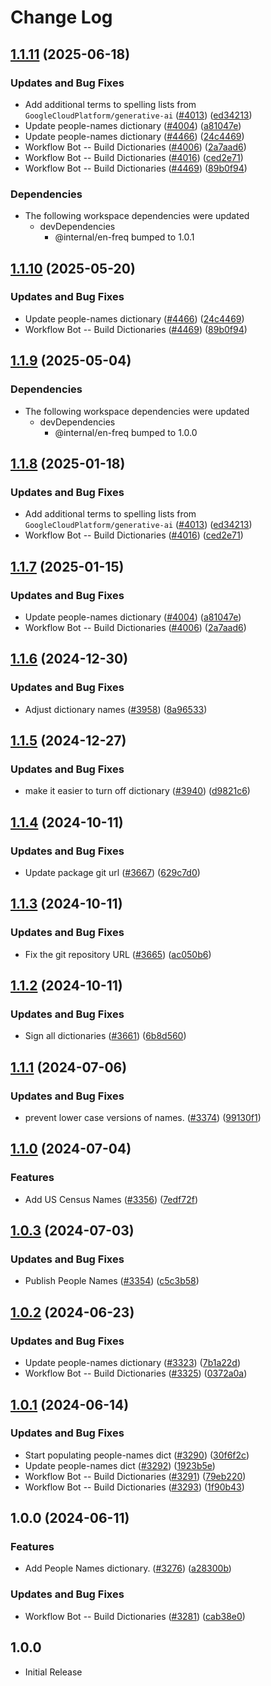# Change Log

## [1.1.11](https://github.com/JoshuaKGoldberg/cspell-dicts/compare/@cspell/dict-people-names@1.1.10...@cspell/dict-people-names@1.1.11) (2025-06-18)


### Updates and Bug Fixes

* Add additional terms to spelling lists from `GoogleCloudPlatform/generative-ai` ([#4013](https://github.com/JoshuaKGoldberg/cspell-dicts/issues/4013)) ([ed34213](https://github.com/JoshuaKGoldberg/cspell-dicts/commit/ed342139c37a50c7fd35ea6b15e54947076686c7))
* Update people-names dictionary ([#4004](https://github.com/JoshuaKGoldberg/cspell-dicts/issues/4004)) ([a81047e](https://github.com/JoshuaKGoldberg/cspell-dicts/commit/a81047e7d73f16d981227cca331a0de811088162))
* Update people-names dictionary ([#4466](https://github.com/JoshuaKGoldberg/cspell-dicts/issues/4466)) ([24c4469](https://github.com/JoshuaKGoldberg/cspell-dicts/commit/24c446930c8d238c1e98f373fd5e8d69896520ab))
* Workflow Bot -- Build Dictionaries ([#4006](https://github.com/JoshuaKGoldberg/cspell-dicts/issues/4006)) ([2a7aad6](https://github.com/JoshuaKGoldberg/cspell-dicts/commit/2a7aad6d22c8540674fa6bb56f0caff43ad1888f))
* Workflow Bot -- Build Dictionaries ([#4016](https://github.com/JoshuaKGoldberg/cspell-dicts/issues/4016)) ([ced2e71](https://github.com/JoshuaKGoldberg/cspell-dicts/commit/ced2e7193013a4011555a690171431d4cab6734f))
* Workflow Bot -- Build Dictionaries ([#4469](https://github.com/JoshuaKGoldberg/cspell-dicts/issues/4469)) ([89b0f94](https://github.com/JoshuaKGoldberg/cspell-dicts/commit/89b0f9471aff20ceaa44279cc586b7b1c038af97))


### Dependencies

* The following workspace dependencies were updated
  * devDependencies
    * @internal/en-freq bumped to 1.0.1

## [1.1.10](https://github.com/streetsidesoftware/cspell-dicts/compare/@cspell/dict-people-names@1.1.9...@cspell/dict-people-names@1.1.10) (2025-05-20)


### Updates and Bug Fixes

* Update people-names dictionary ([#4466](https://github.com/streetsidesoftware/cspell-dicts/issues/4466)) ([24c4469](https://github.com/streetsidesoftware/cspell-dicts/commit/24c446930c8d238c1e98f373fd5e8d69896520ab))
* Workflow Bot -- Build Dictionaries ([#4469](https://github.com/streetsidesoftware/cspell-dicts/issues/4469)) ([89b0f94](https://github.com/streetsidesoftware/cspell-dicts/commit/89b0f9471aff20ceaa44279cc586b7b1c038af97))

## [1.1.9](https://github.com/streetsidesoftware/cspell-dicts/compare/@cspell/dict-people-names@1.1.8...@cspell/dict-people-names@1.1.9) (2025-05-04)


### Dependencies

* The following workspace dependencies were updated
  * devDependencies
    * @internal/en-freq bumped to 1.0.0

## [1.1.8](https://github.com/streetsidesoftware/cspell-dicts/compare/@cspell/dict-people-names@1.1.7...@cspell/dict-people-names@1.1.8) (2025-01-18)


### Updates and Bug Fixes

* Add additional terms to spelling lists from `GoogleCloudPlatform/generative-ai` ([#4013](https://github.com/streetsidesoftware/cspell-dicts/issues/4013)) ([ed34213](https://github.com/streetsidesoftware/cspell-dicts/commit/ed342139c37a50c7fd35ea6b15e54947076686c7))
* Workflow Bot -- Build Dictionaries ([#4016](https://github.com/streetsidesoftware/cspell-dicts/issues/4016)) ([ced2e71](https://github.com/streetsidesoftware/cspell-dicts/commit/ced2e7193013a4011555a690171431d4cab6734f))

## [1.1.7](https://github.com/streetsidesoftware/cspell-dicts/compare/@cspell/dict-people-names@1.1.6...@cspell/dict-people-names@1.1.7) (2025-01-15)


### Updates and Bug Fixes

* Update people-names dictionary ([#4004](https://github.com/streetsidesoftware/cspell-dicts/issues/4004)) ([a81047e](https://github.com/streetsidesoftware/cspell-dicts/commit/a81047e7d73f16d981227cca331a0de811088162))
* Workflow Bot -- Build Dictionaries ([#4006](https://github.com/streetsidesoftware/cspell-dicts/issues/4006)) ([2a7aad6](https://github.com/streetsidesoftware/cspell-dicts/commit/2a7aad6d22c8540674fa6bb56f0caff43ad1888f))

## [1.1.6](https://github.com/streetsidesoftware/cspell-dicts/compare/@cspell/dict-people-names@1.1.5...@cspell/dict-people-names@1.1.6) (2024-12-30)


### Updates and Bug Fixes

* Adjust dictionary names ([#3958](https://github.com/streetsidesoftware/cspell-dicts/issues/3958)) ([8a96533](https://github.com/streetsidesoftware/cspell-dicts/commit/8a96533bec21280103740868b81559437c413501))

## [1.1.5](https://github.com/streetsidesoftware/cspell-dicts/compare/@cspell/dict-people-names@1.1.4...@cspell/dict-people-names@1.1.5) (2024-12-27)


### Updates and Bug Fixes

* make it easier to turn off dictionary ([#3940](https://github.com/streetsidesoftware/cspell-dicts/issues/3940)) ([d9821c6](https://github.com/streetsidesoftware/cspell-dicts/commit/d9821c66026e122d5718487a8de3c3ff687bf72d))

## [1.1.4](https://github.com/streetsidesoftware/cspell-dicts/compare/@cspell/dict-people-names@1.1.3...@cspell/dict-people-names@1.1.4) (2024-10-11)


### Updates and Bug Fixes

* Update package git url ([#3667](https://github.com/streetsidesoftware/cspell-dicts/issues/3667)) ([629c7d0](https://github.com/streetsidesoftware/cspell-dicts/commit/629c7d0a5e1bacad1d3874b1f8372edc3494ef97))

## [1.1.3](https://github.com/streetsidesoftware/cspell-dicts/compare/@cspell/dict-people-names@1.1.2...@cspell/dict-people-names@1.1.3) (2024-10-11)


### Updates and Bug Fixes

* Fix the git repository URL ([#3665](https://github.com/streetsidesoftware/cspell-dicts/issues/3665)) ([ac050b6](https://github.com/streetsidesoftware/cspell-dicts/commit/ac050b697d57820109995e92fac5ccc32ced1723))

## [1.1.2](https://github.com/streetsidesoftware/cspell-dicts/compare/@cspell/dict-people-names@1.1.1...@cspell/dict-people-names@1.1.2) (2024-10-11)


### Updates and Bug Fixes

* Sign all dictionaries ([#3661](https://github.com/streetsidesoftware/cspell-dicts/issues/3661)) ([6b8d560](https://github.com/streetsidesoftware/cspell-dicts/commit/6b8d560cf51a593458ce42bca415859f872cfc97))

## [1.1.1](https://github.com/streetsidesoftware/cspell-dicts/compare/@cspell/dict-people-names@1.1.0...@cspell/dict-people-names@1.1.1) (2024-07-06)


### Updates and Bug Fixes

* prevent lower case versions of names. ([#3374](https://github.com/streetsidesoftware/cspell-dicts/issues/3374)) ([99130f1](https://github.com/streetsidesoftware/cspell-dicts/commit/99130f1fec10222d03018d72cb4c63a95f28291f))

## [1.1.0](https://github.com/streetsidesoftware/cspell-dicts/compare/@cspell/dict-people-names@1.0.3...@cspell/dict-people-names@1.1.0) (2024-07-04)


### Features

* Add US Census Names ([#3356](https://github.com/streetsidesoftware/cspell-dicts/issues/3356)) ([7edf72f](https://github.com/streetsidesoftware/cspell-dicts/commit/7edf72fec32584c633d00aac985ebc572fb5a4d0))

## [1.0.3](https://github.com/streetsidesoftware/cspell-dicts/compare/@cspell/dict-people-names@1.0.2...@cspell/dict-people-names@1.0.3) (2024-07-03)


### Updates and Bug Fixes

* Publish People Names ([#3354](https://github.com/streetsidesoftware/cspell-dicts/issues/3354)) ([c5c3b58](https://github.com/streetsidesoftware/cspell-dicts/commit/c5c3b58741cc1f7d94072cd13fa6a7c44af8a925))

## [1.0.2](https://github.com/streetsidesoftware/cspell-dicts/compare/@cspell/dict-people-names@1.0.1...@cspell/dict-people-names@1.0.2) (2024-06-23)


### Updates and Bug Fixes

* Update people-names dictionary ([#3323](https://github.com/streetsidesoftware/cspell-dicts/issues/3323)) ([7b1a22d](https://github.com/streetsidesoftware/cspell-dicts/commit/7b1a22db8a5de997a7424aec4593d128916c04a0))
* Workflow Bot -- Build Dictionaries ([#3325](https://github.com/streetsidesoftware/cspell-dicts/issues/3325)) ([0372a0a](https://github.com/streetsidesoftware/cspell-dicts/commit/0372a0a15910742b5f3b0262bbe655b9884ee746))

## [1.0.1](https://github.com/streetsidesoftware/cspell-dicts/compare/@cspell/dict-people-names@1.0.0...@cspell/dict-people-names@1.0.1) (2024-06-14)


### Updates and Bug Fixes

* Start populating people-names dict ([#3290](https://github.com/streetsidesoftware/cspell-dicts/issues/3290)) ([30f6f2c](https://github.com/streetsidesoftware/cspell-dicts/commit/30f6f2cb8191ae3159189dbdcba237dd29f74cc7))
* Update people-names dict ([#3292](https://github.com/streetsidesoftware/cspell-dicts/issues/3292)) ([1923b5e](https://github.com/streetsidesoftware/cspell-dicts/commit/1923b5ed90299d3ca7e07eb94d9c77947d5fae72))
* Workflow Bot -- Build Dictionaries ([#3291](https://github.com/streetsidesoftware/cspell-dicts/issues/3291)) ([79eb220](https://github.com/streetsidesoftware/cspell-dicts/commit/79eb220d2f78f4649dfa332e819fa8790baecb99))
* Workflow Bot -- Build Dictionaries ([#3293](https://github.com/streetsidesoftware/cspell-dicts/issues/3293)) ([1f90b43](https://github.com/streetsidesoftware/cspell-dicts/commit/1f90b43513505f53946ee184c0a9408ce95b5c7c))

## 1.0.0 (2024-06-11)


### Features

* Add People Names dictionary. ([#3276](https://github.com/streetsidesoftware/cspell-dicts/issues/3276)) ([a28300b](https://github.com/streetsidesoftware/cspell-dicts/commit/a28300b046ce49e6fcca6a2292a7651f21795932))


### Updates and Bug Fixes

* Workflow Bot -- Build Dictionaries ([#3281](https://github.com/streetsidesoftware/cspell-dicts/issues/3281)) ([cab38e0](https://github.com/streetsidesoftware/cspell-dicts/commit/cab38e0f6f97abee48ce8c8934bb2b3154739aa2))

## 1.0.0

- Initial Release
